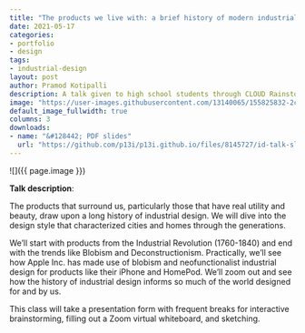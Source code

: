 ```yaml
---
title: "The products we live with: a brief history of modern industrial design"
date: 2021-05-17
categories:
- portfolio
- design
tags:
- industrial-design
layout: post
author: Pramod Kotipalli
description: A talk given to high school students through CLOUD Rainstorm (a Splash program run by Learning Unlimited)
image: "https://user-images.githubusercontent.com/13140065/155825832-2c4552b8-ebd3-425c-99f1-88cff4765e7a.png"
default_image_fullwidth: true
columns: 3
downloads:
- name: "&#128442; PDF slides"
  url: "https://github.com/p13i/p13i.github.io/files/8145727/id-talk-slides.pdf"
---
```


![]({{ page.image }})

**Talk description**:

The products that surround us, particularly those that have real utility and 
beauty, draw upon a long history of industrial design. We will dive into the 
design style that characterized cities and homes through the generations. 

We’ll start with products from the Industrial Revolution (1760-1840) and end 
with the trends like Blobism and Deconstructionism. Practically, we’ll see how 
Apple Inc. has made use of blobism and neofunctionalist industrial design for 
products like their iPhone and HomePod. We’ll zoom out and see how the history 
of industrial design informs so much of the world designed for and by us.

This class will take a presentation form with frequent breaks for interactive 
brainstorming, filling out a Zoom virtual whiteboard, and sketching.
